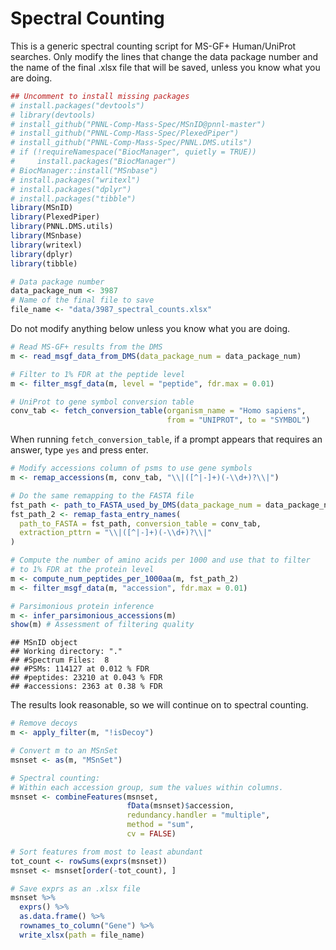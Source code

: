 # Spectral Counting

This is a generic spectral counting script for MS-GF+ Human/UniProt searches. Only modify the lines that change the data package number and the name of the final .xlsx file that will be saved, unless you know what you are doing.


```r
## Uncomment to install missing packages
# install.packages("devtools")
# library(devtools)
# install_github("PNNL-Comp-Mass-Spec/MSnID@pnnl-master")
# install_github("PNNL-Comp-Mass-Spec/PlexedPiper")
# install_github("PNNL-Comp-Mass-Spec/PNNL.DMS.utils")
# if (!requireNamespace("BiocManager", quietly = TRUE))
#     install.packages("BiocManager")
# BiocManager::install("MSnbase")
# install.packages("writexl")
# install.packages("dplyr")
# install.packages("tibble")
library(MSnID)
library(PlexedPiper)
library(PNNL.DMS.utils)
library(MSnbase)
library(writexl)
library(dplyr)
library(tibble)
```



```r
# Data package number
data_package_num <- 3987
# Name of the final file to save
file_name <- "data/3987_spectral_counts.xlsx"
```

Do not modify anything below unless you know what you are doing.


```r
# Read MS-GF+ results from the DMS
m <- read_msgf_data_from_DMS(data_package_num = data_package_num)

# Filter to 1% FDR at the peptide level
m <- filter_msgf_data(m, level = "peptide", fdr.max = 0.01)

# UniProt to gene symbol conversion table
conv_tab <- fetch_conversion_table(organism_name = "Homo sapiens", 
                                   from = "UNIPROT", to = "SYMBOL")
```

When running `fetch_conversion_table`, if a prompt appears that requires an answer, type `yes` and press enter.


```r
# Modify accessions column of psms to use gene symbols
m <- remap_accessions(m, conv_tab, "\\|([^|-]+)(-\\d+)?\\|")

# Do the same remapping to the FASTA file
fst_path <- path_to_FASTA_used_by_DMS(data_package_num = data_package_num)
fst_path_2 <- remap_fasta_entry_names(
  path_to_FASTA = fst_path, conversion_table = conv_tab, 
  extraction_pttrn = "\\|([^|-]+)(-\\d+)?\\|"
)

# Compute the number of amino acids per 1000 and use that to filter
# to 1% FDR at the protein level
m <- compute_num_peptides_per_1000aa(m, fst_path_2)
m <- filter_msgf_data(m, "accession", fdr.max = 0.01)

# Parsimonious protein inference
m <- infer_parsimonious_accessions(m)
show(m) # Assessment of filtering quality
```

```
## MSnID object
## Working directory: "."
## #Spectrum Files:  8 
## #PSMs: 114127 at 0.012 % FDR
## #peptides: 23210 at 0.043 % FDR
## #accessions: 2363 at 0.38 % FDR
```

The results look reasonable, so we will continue on to spectral counting.


```r
# Remove decoys
m <- apply_filter(m, "!isDecoy")

# Convert m to an MSnSet
msnset <- as(m, "MSnSet")

# Spectral counting:
# Within each accession group, sum the values within columns.
msnset <- combineFeatures(msnset,
                          fData(msnset)$accession,
                          redundancy.handler = "multiple",
                          method = "sum",
                          cv = FALSE)

# Sort features from most to least abundant
tot_count <- rowSums(exprs(msnset))
msnset <- msnset[order(-tot_count), ]
```


```r
# Save exprs as an .xlsx file
msnset %>%
  exprs() %>%
  as.data.frame() %>%
  rownames_to_column("Gene") %>%
  write_xlsx(path = file_name)
```

